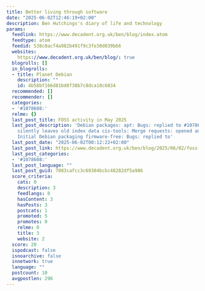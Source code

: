 ```yaml
---
title: Better living through software
date: "2025-06-02T12:46:19+02:00"
description: Ben Hutchings's diary of life and technology
params:
  feedlink: https://www.decadent.org.uk/ben/blog/index.atom
  feedtype: atom
  feedid: 538c0acf4a982b491f9c3fe30d039b66
  websites:
    https://www.decadent.org.uk/ben/blog/: true
  blogrolls: []
  in_blogrolls:
  - title: Planet Debian
    description: ""
    id: 4b58bf166d81bd8f38b7c8dca18c6834
  recommended: []
  recommender: []
  categories:
  - '#1078608:'
  relme: {}
  last_post_title: FOSS activity in May 2025
  last_post_description: 'Debian packages: apt: Bugs: replied to #1078608: apt update
    silently leaves old index data cis-tools: Merge requests: opened and merged !1:
    Initial Debian packaging firmware-free: Bugs: replied to'
  last_post_date: "2025-06-02T00:12:22+02:00"
  last_post_link: https://www.decadent.org.uk/ben/blog/2025/06/02/foss-activity-in-may-2025.html
  last_post_categories:
  - '#1078608:'
  last_post_language: ""
  last_post_guid: 7083cafcc3c69384bcbc48282df5a986
  score_criteria:
    cats: 0
    description: 3
    feedlangs: 0
    hasContent: 3
    hasPosts: 3
    postcats: 1
    promoted: 5
    promotes: 0
    relme: 0
    title: 3
    website: 2
  score: 20
  ispodcast: false
  isnoarchive: false
  innetwork: true
  language: ""
  postcount: 10
  avgpostlen: 296
---
```

